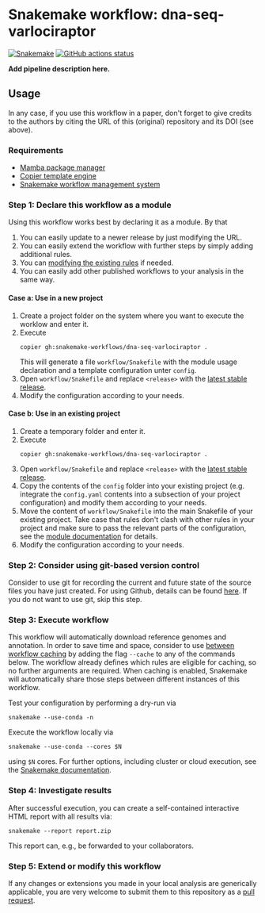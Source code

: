 # Snakemake workflow: dna-seq-varlociraptor

[![Snakemake](https://img.shields.io/badge/snakemake-≥6.1.0-brightgreen.svg)](https://snakemake.github.io)
[![GitHub actions status](https://github.com/snakemake-workflows/dna-seq-varlociraptor/workflows/Tests/badge.svg?branch=main)](https://github.com/snakemake-workflows/dna-seq-varlociraptor/actions?query=branch%3Amain+workflow%3ATests)

**Add pipeline description here.**

## Usage

In any case, if you use this workflow in a paper, don't forget to give credits to the authors by citing the URL of this (original) repository and its DOI (see above).

### Requirements

* [Mamba package manager](https://github.com/conda-forge/miniforge#mambaforge)
* [Copier template engine](https://copier.readthedocs.io)
* [Snakemake workflow management system](https://snakemake.github.io)

### Step 1: Declare this workflow as a module

Using this workflow works best by declaring it as a module.
By that

1. You can easily update to a newer release by just modifying the URL.
2. You can easily extend the workflow with further steps by simply adding additional rules.
3. You can [modifying the existing rules](https://snakemake.readthedocs.io/en/stable/snakefiles/modularization.html#snakefiles-modules) if needed.
4. You can easily add other published workflows to your analysis in the same way.

#### Case a: Use in a new project

1. Create a project folder on the system where you want to execute the worklow and enter it.
2. Execute
   ```
   copier gh:snakemake-workflows/dna-seq-varlociraptor .
   ```
   This will generate a file `workflow/Snakefile` with the module usage declaration and a template configuration unter `config`.
3. Open `workflow/Snakefile` and replace `<release>` with the [latest stable release](https://github.com/snakemake-workflows/dna-seq-varlociraptor/releases). 
4. Modify the configuration according to your needs.

#### Case b: Use in an existing project

1. Create a temporary folder and enter it.
2. Execute
   ```
   copier gh:snakemake-workflows/dna-seq-varlociraptor .
   ```
3. Open `workflow/Snakefile` and replace `<release>` with the [latest stable release](https://github.com/snakemake-workflows/dna-seq-varlociraptor/releases).
4. Copy the contents of the `config` folder into your existing project (e.g. integrate the `config.yaml` contents into a subsection of your project configuration) and modify them according to your needs.
5. Move the content of `workflow/Snakefile` into the main Snakefile of your existing project. Take case that rules don't clash with other rules in your project and make sure to pass the relevant parts of the configuration, see the [module documentation](https://snakemake.readthedocs.io/en/stable/snakefiles/modularization.html#snakefiles-modules) for details.
6. Modify the configuration according to your needs.

### Step 2: Consider using git-based version control

Consider to use git for recording the current and future state of the source files you have just created.
For using Github, details can be found [here](https://docs.github.com/en/github/importing-your-projects-to-github/adding-an-existing-project-to-github-using-the-command-line). If you do not want to use git, skip this step.

### Step 3: Execute workflow

This workflow will automatically download reference genomes and annotation.
In order to save time and space, consider to use [between workflow caching](https://snakemake.readthedocs.io/en/stable/executing/caching.html) by adding the flag `--cache` to any of the commands below.
The workflow already defines which rules are eligible for caching, so no further arguments are required.
When caching is enabled, Snakemake will automatically share those steps between different instances of this workflow.

Test your configuration by performing a dry-run via

    snakemake --use-conda -n

Execute the workflow locally via

    snakemake --use-conda --cores $N

using `$N` cores. For further options, including cluster or cloud execution, see the [Snakemake documentation](https://snakemake.readthedocs.io/en/stable/executing/cli.html).

### Step 4: Investigate results

After successful execution, you can create a self-contained interactive HTML report with all results via:

    snakemake --report report.zip

This report can, e.g., be forwarded to your collaborators.

### Step 5: Extend or modify this workflow

If any changes or extensions you made in your local analysis are generically applicable, you are very welcome to submit them to this repository as a [pull request](https://docs.github.com/en/github/collaborating-with-issues-and-pull-requests/about-pull-requests).
